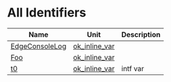 # All Identifiers


| Name | Unit | Description |
|---|---|---|
| [EdgeConsoleLog](ok_inline_var.md#EdgeConsoleLog) | [ok_inline_var](ok_inline_var.md) |   |
| [Foo](ok_inline_var.md#Foo) | [ok_inline_var](ok_inline_var.md) |   |
| [t0](ok_inline_var.md#t0) | [ok_inline_var](ok_inline_var.md) | intf var |
